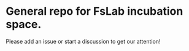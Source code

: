 # General repo for FsLab incubation space.

Please add an issue or start a discussion to get our attention!
